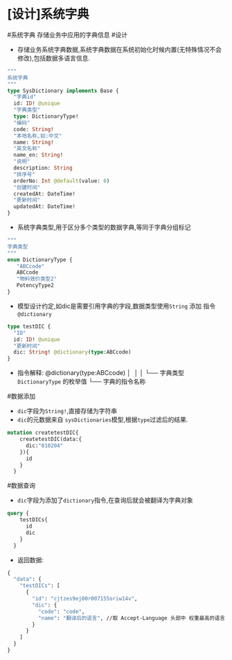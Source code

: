 # [设计]系统字典
#系统字典
存储业务中应用的字典信息
#设计
- 存储业务系统字典数据,系统字典数据在系统初始化时候内置(无特殊情况不会修改),包括数据多语言信息.
```graphql
"""
系统字典
"""
type SysDictionary implements Base {
  "字典id"
  id: ID! @unique
  "字典类型"
  type: DictionaryType!
  "编码"
  code: String!
  "本地名称,如:中文"
  name: String!
  "英文名称"
  name_en: String!
  "说明"
  description: String
  "排序号"
  orderNo: Int @default(value: 0)
  "创建时间"
  createdAt: DateTime!
  "更新时间"
  updatedAt: DateTime!
}

```
- 系统字典类型,用于区分多个类型的数据字典,等同于字典分组标记
```graphql
"""
字典类型
"""
enum DictionaryType {
   "ABCcode"
   ABCcode
   "物料效价类型2"
   PotencyType2
}
```

- 模型设计约定,如dic是需要引用字典的字段,数据类型使用```String``` 添加 指令```@dictionary```
```graphql
type testDIC {
  "ID"
  id: ID! @unique
  "更新时间"
  dic: String! @dictionary(type:ABCcode)
}
```
- 指令解释:
@dictionary(type:ABCcode)
  │                │
  │                └── 字典类型 `DictionaryType` 的枚举值
  └── 字典的指令名称


#数据添加
- ```dic```字段为```String!```,直接存储为字符串
- ```dic```的元数据来自 ```sysDictionaries```模型,根据```type```过滤后的结果.
```graphql
mutation createtestDIC{
    createtestDIC(data:{
      dic:"010204"
    }){
      id
    }
  }
```

#数据查询
- ```dic```字段为添加了```dictionary```指令,在查询后就会被翻译为字典对象
```graphql
query {
    testDICs{
      id
      dic
    }
  }
```

- 返回数据:
```graphql
{
  "data": {
    "testDICs": [
      {
        "id": "cjtzes9ej00r007155oriw14v",
        "dic": {
          "code": "code",
          "name": "翻译后的语言", //取 Accept-Language 头部中 权重最高的语言
        }
      }
    ]
  }
}
```

